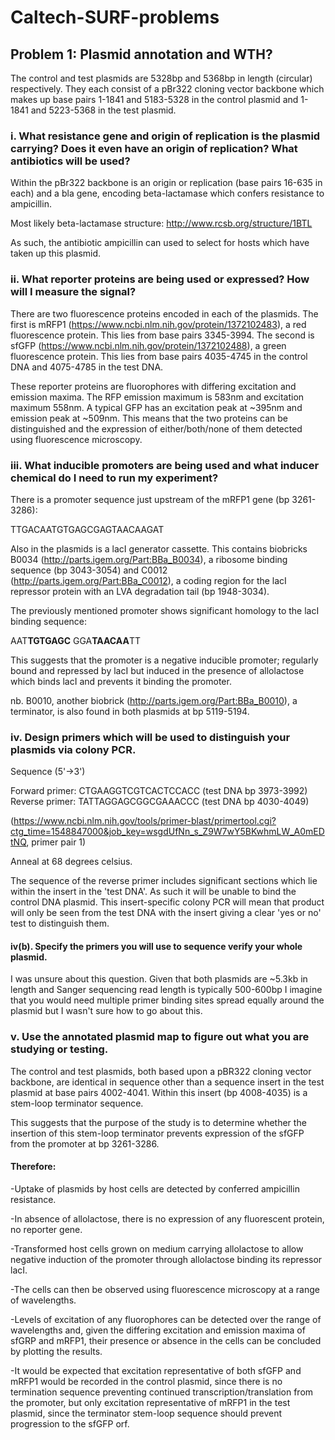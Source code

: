 # Caltech-SURF-problems

## Problem 1: Plasmid annotation and WTH?

The control and test plasmids are 5328bp and 5368bp in length (circular) respectively. They each consist of a pBr322 cloning vector backbone which makes up base pairs 1-1841 and 5183-5328 in the control plasmid and 1-1841 and 5223-5368 in the test plasmid.

### i. What resistance gene and origin of replication is the plasmid carrying? Does it even have an origin of replication? What antibiotics will be used?

Within the pBr322 backbone is an origin or replication (base pairs 16-635 in each) and a bla gene, encoding beta-lactamase which confers resistance to ampicillin. 

Most likely beta-lactamase structure: http://www.rcsb.org/structure/1BTL

As such, the antibiotic ampicillin can used to select for hosts which have taken up this plasmid.

### ii. What reporter proteins are being used or expressed? How will I measure the signal?

There are two fluorescence proteins encoded in each of the plasmids. The first is mRFP1 (https://www.ncbi.nlm.nih.gov/protein/1372102483), a red fluorescence protein. This lies from base pairs 3345-3994. The second is sfGFP (https://www.ncbi.nlm.nih.gov/protein/1372102488), a green fluorescence protein. This lies from base pairs 4035-4745 in the control DNA and 4075-4785 in the test DNA.

These reporter proteins are fluorophores with differing excitation and emission maxima. The RFP emission maximum is 583nm and excitation maximum 558nm. A typical GFP has an excitation peak at ~395nm and emission peak at ~509nm. This means that the two proteins can be distinguished and the expression of either/both/none of them detected using fluorescence microscopy.

### iii. What inducible promoters are being used and what inducer chemical do I need to run my experiment?

There is a promoter sequence just upstream of the mRFP1 gene (bp 3261-3286):

TTGACAATGTGAGCGAGTAACAAGAT

Also in the plasmids is a lacI generator cassette. This contains biobricks B0034 (http://parts.igem.org/Part:BBa_B0034), a ribosome binding sequence (bp 3043-3054) and C0012 (http://parts.igem.org/Part:BBa_C0012), a coding region for the lacI repressor protein with an LVA degradation tail (bp 1948-3034).

The previously mentioned promoter shows significant homology to the lacI binding sequence:

AAT**TGTGAGC**  GGA**TAACAA**TT

This suggests that the promoter is a negative inducible promoter; regularly bound and repressed by lacI but induced in the presence of allolactose which binds lacI and prevents it binding the promoter.

nb. B0010, another biobrick (http://parts.igem.org/Part:BBa_B0010), a terminator, is also found in both plasmids at bp 5119-5194.

### iv. Design primers which will be used to distinguish your plasmids via colony PCR.

Sequence (5'->3')

Forward primer: CTGAAGGTCGTCACTCCACC (test DNA bp 3973-3992)
Reverse primer: TATTAGGAGCGGCGAAACCC (test DNA bp 4030-4049)

(https://www.ncbi.nlm.nih.gov/tools/primer-blast/primertool.cgi?ctg_time=1548847000&job_key=wsgdUfNn_s_Z9W7wY5BKwhmLW_A0mEDtNQ, primer pair 1)

Anneal at 68 degrees celsius. 

The sequence of the reverse primer includes significant sections which lie within the insert in the 'test DNA'. As such it will be unable to bind the control DNA plasmid. This insert-specific colony PCR will mean that product will only be seen from the test DNA with the insert giving a clear 'yes or no' test to distinguish them.

#### iv(b). Specify the primers you will use to sequence verify your whole plasmid.

I was unsure about this question. Given that both plasmids are ~5.3kb in length and Sanger sequencing read length is typically 500-600bp I imagine that you would need multiple primer binding sites spread equally around the plasmid but I wasn't sure how to go about this.

### v. Use the annotated plasmid map to figure out what you are studying or testing.

The control and test plasmids, both based upon a pBR322 cloning vector backbone, are identical in sequence other than a sequence insert in the test plasmid at base pairs 4002-4041. Within this insert (bp 4008-4035) is a stem-loop terminator sequence. 

This suggests that the purpose of the study is to determine whether the insertion of this stem-loop terminator prevents expression of the sfGFP from the promoter at bp 3261-3286. 

#### Therefore:

-Uptake of plasmids by host cells are detected by conferred ampicillin resistance.

-In absence of allolactose, there is no expression of any fluorescent protein, no reporter gene.

-Transformed host cells grown on medium carrying allolactose to allow negative induction of the promoter through allolactose binding its repressor lacI.

-The cells can then be observed using fluorescence microscopy at a range of wavelengths.

-Levels of excitation of any fluorophores can be detected over the range of wavelengths and, given the differing excitation and emission maxima of sfGRP and mRFP1, their presence or absence in the cells can be concluded by plotting the results.

-It would be expected that excitation representative of both sfGFP and mRFP1 would be recorded in the control plasmid, since there is no termination sequence preventing continued transcription/translation from the promoter, but only excitation representative of mRFP1 in the test plasmid, since the terminator stem-loop sequence should prevent progression to the sfGFP orf. 

